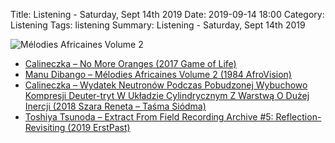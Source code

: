 Title: Listening - Saturday, Sept 14th 2019 
Date: 2019-09-14 18:00
Category: Listening
Tags: listening
Summary: Listening - Saturday, Sept 14th 2019


![Mélodies Africaines Volume 2](/images/manu.jpg)

- [Calineczka – No More Oranges (2017 Game of Life)](https://www.discogs.com/Calineczka-No-More-Oranges/master/1539948)
- [Manu Dibango – Mélodies Africaines Volume 2 (1984 AfroVision)](https://www.discogs.com/Manu-Dibango-M%C3%A9lodies-Africaines-Volume-2/release/4240538)
- [Calineczka – Wydatek Neutronów Podczas Pobudzonej Wybuchowo Kompresji Deuter-tryt W Układzie Cylindrycznym Z Warstwą O Dużej Inercji (2018 Szara Reneta – Taśma Siódma)](https://www.discogs.com/Calineczka-Wydatek-Neutron%C3%B3w-Podczas-Pobudzonej-Wybuchowo-Kompresji-Deuter-tryt-W-Uk%C5%82adzie-Cylindr/release/11442049)
- [Toshiya Tsunoda – Extract From Field Recording Archive #5: Reflection-Revisiting (2019 ErstPast)](https://www.discogs.com/Toshiya-Tsunoda-Extract-From-Field-Recording-Archive/release/13827185)

